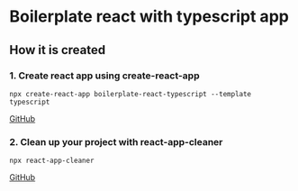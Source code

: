 # Boilerplate react with typescript app

## How it is created

### 1. Create react app using create-react-app

```
npx create-react-app boilerplate-react-typescript --template typescript
```
[GitHub](https://github.com/facebook/create-react-app)

### 2. Clean up your project with react-app-cleaner

```
npx react-app-cleaner
```
[GitHub](https://github.com/vinc86/react-app-cleaner)